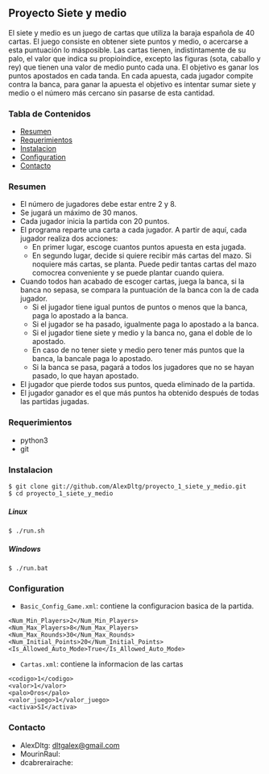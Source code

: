 ## Proyecto Siete y medio
El siete y medio es un juego de cartas que utiliza la baraja española de 40 cartas. El juego consiste en obtener siete puntos y medio, o acercarse a esta puntuación lo másposible. Las cartas tienen, indistintamente de su palo, el valor que indica su propioíndice, excepto las figuras (sota, caballo y rey) que tienen una valor de medio punto cada una. El objetivo es ganar los puntos apostados en cada tanda. En cada apuesta, cada jugador compite contra la banca, para ganar la apuesta el objetivo es intentar sumar siete y medio o el número más cercano sin pasarse de esta cantidad.

### Tabla de Contenidos
- [Resumen](#resumen)
- [Requerimientos](#requerimientos)
- [Instalacion](#instalacion)
- [Configuration](#configuration)
- [Contacto](#contacto)

### Resumen
- El número de jugadores debe estar entre 2 y 8.
- Se jugará un máximo de 30 manos.
- Cada jugador inicia la partida con 20 puntos.
- El programa reparte una carta a cada jugador. A partir de aquí, cada jugador realiza dos acciones:
  * En primer lugar, escoge cuantos puntos apuesta en esta jugada. 
  * En segundo lugar, decide si quiere recibir más cartas del mazo. Si noquiere más cartas, se planta. Puede pedir tantas cartas del mazo comocrea conveniente y se puede plantar cuando quiera.
- Cuando todos han acabado de escoger cartas, juega la banca, si la banca no sepasa, se compara la puntuación de la banca con la de cada jugador. 
  * Si el jugador tiene igual puntos de puntos o menos que la banca, paga lo apostado a la banca.
  * Si el jugador se ha pasado, igualmente paga lo apostado a la banca.
  * Si el jugador tiene siete y medio y la banca no, gana el doble de lo apostado. 
  * En caso de no tener siete y medio pero tener más puntos que la banca, la bancale paga lo apostado.
  * Si la banca se pasa, pagará a todos los jugadores que no se hayan pasado, lo que hayan apostado.
- El jugador que pierde todos sus puntos, queda eliminado de la partida.
- El jugador ganador es el que más puntos ha obtenido después de todas las partidas jugadas.

### Requerimientos
- python3
- git

<a name="instalacion"></a>
### Instalacion

```
$ git clone git://github.com/AlexDltg/proyecto_1_siete_y_medio.git
$ cd proyecto_1_siete_y_medio
```
##### Linux
```
$ ./run.sh
```
##### Windows
```
$ ./run.bat
```

### Configuration
- `Basic_Config_Game.xml`:  contiene la configuracion basica de la partida.
```
<Num_Min_Players>2</Num_Min_Players>
<Num_Max_Players>8</Num_Max_Players>
<Num_Max_Rounds>30</Num_Max_Rounds>
<Num_Initial_Points>20</Num_Initial_Points>
<Is_Allowed_Auto_Mode>True</Is_Allowed_Auto_Mode>
```
- `Cartas.xml`: contiene la informacion de las cartas 
```
<codigo>1</codigo>
<valor>1</valor>
<palo>Oros</palo>
<valor_juego>1</valor_juego>
<activa>SI</activa>
```

### Contacto
- AlexDltg: dltgalex@gmail.com
- MourinRaul: 
- dcabrerairache: 

